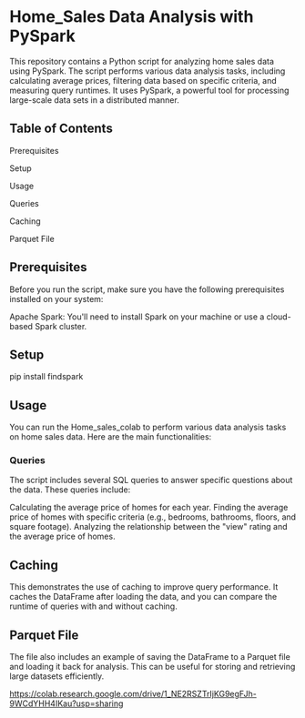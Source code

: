 # Home_Sales Data Analysis with PySpark
This repository contains a Python script for analyzing home sales data using PySpark. The script performs various data analysis tasks, including calculating average prices, filtering data based on specific criteria, and measuring query runtimes. It uses PySpark, a powerful tool for processing large-scale data sets in a distributed manner.

## Table of Contents
Prerequisites

Setup

Usage

Queries

Caching

Parquet File

## Prerequisites
Before you run the script, make sure you have the following prerequisites installed on your system:

Apache Spark: You'll need to install Spark on your machine or use a cloud-based Spark cluster.

## Setup
pip install findspark

## Usage
You can run the Home_sales_colab to perform various data analysis tasks on home sales data. Here are the main functionalities:

### Queries
The script includes several SQL queries to answer specific questions about the data. These queries include:

Calculating the average price of homes for each year.
Finding the average price of homes with specific criteria (e.g., bedrooms, bathrooms, floors, and square footage).
Analyzing the relationship between the "view" rating and the average price of homes.
## Caching
This demonstrates the use of caching to improve query performance. It caches the DataFrame after loading the data, and you can compare the runtime of queries with and without caching.

## Parquet File
The file also includes an example of saving the DataFrame to a Parquet file and loading it back for analysis. This can be useful for storing and retrieving large datasets efficiently.

https://colab.research.google.com/drive/1_NE2RSZTrIjKG9egFJh-9WCdYHH4IKau?usp=sharing